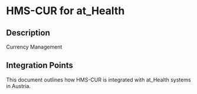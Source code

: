 # HMS-CUR for at_Health

## Description

Currency Management

## Integration Points

This document outlines how HMS-CUR is integrated with at_Health systems in Austria.
